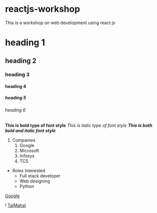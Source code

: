 # reactjs-workshop
This is a workshop on web development using react js
# heading 1
## heading 2
### heading 3
#### heading 4
##### heading 5
###### heading 6

**This is bold type of font style**
*This is italic type of font style*
***This is both bold and italic font style***

1. Companies
    1. Google
    2. Microsoft
    3. Infosys
    4. TCS
* Roles Interested
    * Full stack developer
    * Web designing
    * Python

[Google](https://www.google.com/)

! [TajMahal](https://images.theconversation.com/files/228846/original/file-20180723-189310-1ymcybu.jpg?ixlib=rb-1.1.0&q=45&auto=format&w=754&fit=clip)
